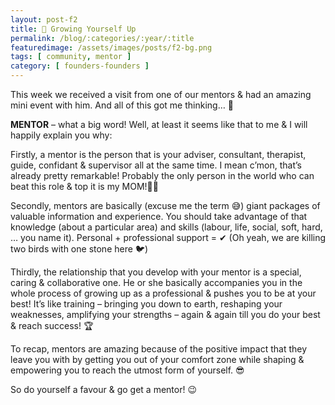 ```yaml
---
layout: post-f2
title: 🌱 Growing Yourself Up
permalink: /blog/:categories/:year/:title
featuredimage: /assets/images/posts/f2-bg.png
tags: [ community, mentor ]
category: [ founders-founders ]
---
```


This week we received a visit from one of our mentors & had an amazing mini event with him. And all of this got me thinking… 🤔

**MENTOR** – what a big word! Well, at least it seems like that to me & I will happily explain you why:

Firstly, a mentor is the person that is your adviser, consultant, therapist, guide, confidant & supervisor all at the same time. I mean c’mon, that’s already pretty remarkable! Probably the only person in the world who can beat this role & top it is my MOM!👩‍👧

Secondly, mentors are basically (excuse me the term 😅) giant packages of valuable information and experience. You should take advantage of that knowledge (about a particular area) and skills (labour, life, social, soft, hard, … you name it). Personal + professional support = ✔ (Oh yeah, we are killing two birds with one stone here 🐦)

Thirdly, the relationship that you develop with your mentor is a special, caring & collaborative one. He or she basically accompanies you in the whole process of growing up as a professional & pushes you to be at your best! It’s like training – bringing you down to earth, reshaping your weaknesses, amplifying your strengths – again & again till you do your best & reach success! 🏆

To recap, mentors are amazing because of the positive impact that they leave you with by getting you out of your comfort zone while shaping & empowering you to reach the utmost form of yourself. 😎

So do yourself a favour & go get a mentor! 😉